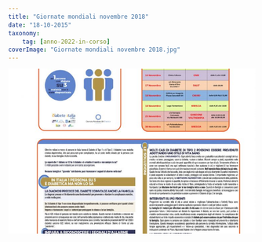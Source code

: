 ```yaml
---
title: "Giornate mondiali novembre 2018"
date: "18-10-2015"
taxonomy: 
    tag: [anno-2022-in-corso]
coverImage: "Giornate mondiali novembre 2018.jpg"
---
```


![Giornate mondiali novembre 2018](images/Giornate%20mondiali%20novembre%202018.jpg)
